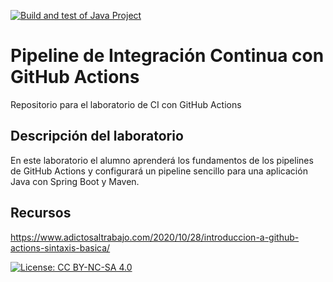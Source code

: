 [![Build and test of Java Project](https://github.com/ETSISI-EMS/ems2023_lab_1_3_ci_github_actions-raulsanbruno/actions/workflows/main.yml/badge.svg)](https://github.com/ETSISI-EMS/ems2023_lab_1_3_ci_github_actions-raulsanbruno/actions/workflows/main.yml)

# Pipeline de Integración Continua con GitHub Actions

Repositorio para el laboratorio de CI con GitHub Actions

## Descripción del laboratorio

En este laboratorio el alumno aprenderá los fundamentos de los pipelines de GitHub Actions y configurará un pipeline
sencillo para una aplicación Java con Spring Boot y Maven. 

## Recursos
https://www.adictosaltrabajo.com/2020/10/28/introduccion-a-github-actions-sintaxis-basica/

[![License: CC BY-NC-SA 4.0](https://img.shields.io/badge/License-CC_BY--NC--SA_4.0-lightgrey.svg)](https://creativecommons.org/licenses/by-nc-sa/4.0/)
